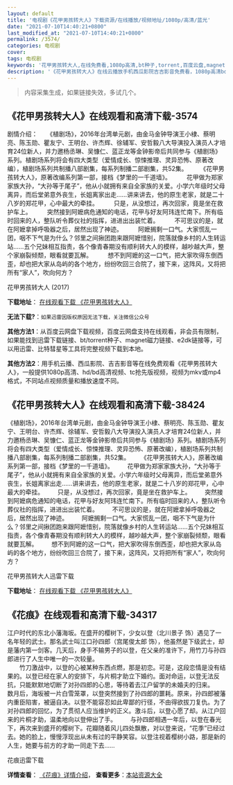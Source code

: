 ```yaml
---
layout: default
title: '电视剧《花甲男孩转大人》下载资源/在线播放/视频地址/1080p/高清/蓝光'
date: "2021-07-10T14:40:21+0800"
last_modified_at: "2021-07-10T14:40:21+0800"
permalink: /3574/
categories: 电视剧
cover:
tags: 电视剧
keywords: '花甲男孩转大人,在线免费看,1080p高清,bt种子,torrent,百度云盘,magnet,磁力链,迅雷下载资源'
description: '《花甲男孩转大人》在线云播放手机西瓜影院吉吉影音免费看，1080p高清bd/hd未删减完整版和tc抢先枪版，mkv/mp4格式，附带bt/torrent种子、magnet/磁力链、百度云盘、网盘资源迅雷下载链接'
---
```


>内容采集生成，如果链接失效，多试几个。


## 《花甲男孩转大人》在线观看和高清下载-3574

剧情介绍：　　《植剧场》，2016年台湾单元剧，由金马金钟导演王小棣、蔡明亮、陈玉勋、瞿友宁、王明台、许杰辉、徐辅军、安哲毅八大导演投入演员人才培育24位新人，并力邀杨丞琳、吴慷仁、蓝正龙等金钟影帝后共同参与《植剧场》系列。植剧场系列将会有四大类型（爱情成长、惊悚推理、灵异恐怖、原著改编），植剧场系列共制播八部剧集，每系列制播二部剧集，共52集。  　　《花甲男孩转大人》，原著改编系列第一部，接档《梦里的一千道墙》。  　　花甲做为郑家家族大孙，“大孙等于尾子”，他从小就拥有来自全家族的关爱。小学六年级时父母离异，而后堂弟意外丧生，长姐离家出走……讲来讲去，他的原生老家，就是二十八岁的郑花甲，心中最大的牵挂。  　　只是，从没想过，再次回家，竟是坐在救护车上。  　　突然接到阿嬷病危通知的电话，花甲与好友阿玮连忙南下。所有临时回来的人，整队听令葬仪社的指挥，进进出出装忙着。  　　不可思议的是，就在阿嬷拿掉呼吸器之后，居然出现了神迹。  　　阿嬷搁剩一口气。大家慌乱一团，咽不下气是为什么？邻里之间揪团跑来跟阿嬷惜别，院落就像乡村的人生转运站……五个兄妹相互指责，各个像青春期没有顺利转大人的模样，越吵越大声，整个家崩裂倾颓，眼看就要瓦解。  　　想不到阿嬷的这一口气，把大家吹得东倒西歪，却也把大家从岛屿的各个地方，纷纷吹回三合院了，接下来，这阵风，又将把所有“家人”，吹向何方？


花甲男孩转大人 (2017)

**下载地址**： [在线观看下载 《花甲男孩转大人》](https://www.btbtdy.me/btdy/dy11405.html) 


**无法下载?**：`如果迅雷因版权原因无法下载，关注微信公众号 `

**其他方法1**：从百度云网盘下载视频，百度云网盘支持在线观看，非会员有限制，如果能找到迅雷下载链接、bt/torrent种子、magnet磁力链接、e2dk链接等，可以用迅雷、比特彗星等工具将完整视频下载到本地。

**其他方法2**：用手机云播、西瓜影院、吉吉影音等在线免费观看《花甲男孩转大人》，一般提供1080p高清、hd/bd高清视频、tc抢先版视频，视频为mkv或mp4格式，不同站点视频质量和播放速度不同。


## 《花甲男孩转大人》在线观看和高清下载-38424

《植剧场》，2016年台湾单元剧，由金马金钟导演王小棣、蔡明亮、陈玉勋、瞿友宁、王明台、许杰辉、徐辅军、安哲毅八大导演投入演员人才培育24位新人，并力邀杨丞琳、吴慷仁、蓝正龙等金钟影帝后共同参与《植剧场》系列。植剧场系列将会有四大类型（爱情成长、惊悚推理、灵异恐怖、原著改编），植剧场系列共制播八部剧集，每系列制播二部剧集，共52集。 　　《花甲男孩转大人》，原著改编系列第一部，接档《梦里的一千道墙》。 　　花甲做为郑家家族大孙，“大孙等于尾子”，他从小就拥有来自全家族的关爱。小学六年级时父母离异，而后堂弟意外丧生，长姐离家出走……讲来讲去，他的原生老家，就是二十八岁的郑花甲，心中最大的牵挂。 　　只是，从没想过，再次回家，竟是坐在救护车上。 　　突然接到阿嬷病危通知的电话，花甲与好友阿玮连忙南下。所有临时回来的人，整队听令葬仪社的指挥，进进出出装忙着。 　　不可思议的是，就在阿嬷拿掉呼吸器之后，居然出现了神迹。 　　阿嬷搁剩一口气。大家慌乱一团，咽不下气是为什么？邻里之间揪团跑来跟阿嬷惜别，院落就像乡村的人生转运站……五个兄妹相互指责，各个像青春期没有顺利转大人的模样，越吵越大声，整个家崩裂倾颓，眼看就要瓦解。 　　想不到阿嬷的这一口气，把大家吹得东倒西歪，却也把大家从岛屿的各个地方，纷纷吹回三合院了，接下来，这阵风，又将把所有“家人”，吹向何方？


花甲男孩转大人迅雷下载

**下载地址**： [在线观看下载 《花甲男孩转大人》](https://www.993dy.com//vod-detail-id-26626.html) 


## 《花痕》在线观看和高清下载-34317

江户时代的东北小藩海坂。在盛开的樱树下，少女以登（北川景子 饰）遇见了一名年轻的武士。那名武士叫江口孙四郎（宫尾俊太郎 饰），他虽然是下级武士，却是藩内第一剑客。几天后，身手不输男子的以登，在父亲的准许下，用竹刀与孙四郎进行了人生中唯一的一次较量。<br />　　竹刀激战中，以登的心被某种东西点燃，那是初恋。可是，这段恋情是没有结果的。以登已经在家人的安排下，与片桐才助立下婚约。面对命运，以登无法反抗，只能默默地切断了对孙四郎的心思，等待着去江户留学的未婚夫的归来。&nbsp;　　数月后，海坂被一片白雪笼罩，以登突然接到了孙四郎的噩耗。原来，孙四郎被藩内重臣陷害，被逼自决。以登不能容忍如此卑鄙的行径，不由得欲拔刀复仇。为了对孙四郎的回忆，为了贯彻人应当维护的正义。激斗后，以登心愿了却。从江户回来的片桐才助，温柔地向以登伸出了手。 　　与孙四郎相遇一年后，以登在春光下，再次来到盛开的樱树下。花瓣随着风儿四处飘散，对以登来说，&ldquo;花季”已经过去。她的脸上，慢慢浮现出从未有过的平静笑容。以登注视着樱树小路，那是新的人生，她要与前方的才助一同走下去……


花痕迅雷下载

**详情查看**： [《花痕》详情介绍](/movie/34317/)， **查看更多**：[本站资源大全](/movie/t/all/)


